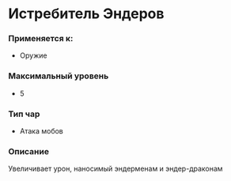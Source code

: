 # Истребитель Эндеров

### Применяется к:

* Оружие&#x20;

### Максимальный уровень&#x20;

* 5

### Тип чар

* Атака мобов

### Описание&#x20;

Увеличивает урон, наносимый эндерменам и эндер-драконам
